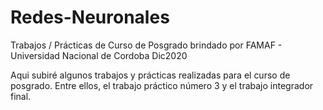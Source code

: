 # Redes-Neuronales
Trabajos / Prácticas de Curso de Posgrado brindado por FAMAF - Universidad Nacional de Cordoba Dic2020


Aqui subiré algunos trabajos y prácticas realizadas para el curso de posgrado. Entre ellos, el trabajo práctico número 3 y el trabajo integrador final. 


